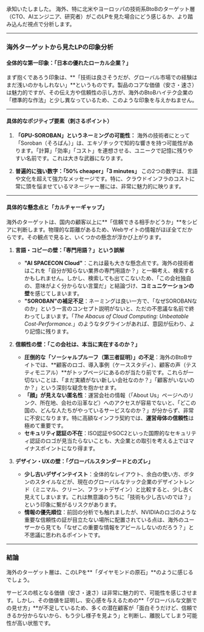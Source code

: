 承知いたしました。
海外、特に北米やヨーロッパの技術系BtoBのターゲット層（CTO、AIエンジニア、研究者）がこのLPを見た場合にどう感じるか、より踏み込んだ視点で分析します。

---

### **海外ターゲットから見たLPの印象分析**

#### **全体的な第一印象：「日本の優れたローカル企業？」**

まず抱くであろう印象は、**「技術は良さそうだが、グローバル市場での経験はまだ浅いのかもしれない」**というものです。製品のコアな価値（安さ・速さ）は魅力的ですが、その伝え方や信頼性の示し方が、海外のBtoBハイテク企業の「標準的な作法」と少し異なっているため、このような印象を与えかねません。

---

#### **具体的なポジティブ要素（刺さるポイント）**

1.  **「GPU-SOROBAN」というネーミングの可能性：**
    海外の技術者にとって「Soroban（そろばん）」は、エキゾチックで知的な響きを持つ可能性があります。「計算」「効率」「コスト」を連想させる、ユニークで記憶に残りやすい名前です。これは大きな武器になります。

2.  **普遍的に強い数字：「50% cheaper」「3 minutes」**
    この2つの数字は、言語や文化を超えて強力なメッセージです。特に、クラウドインフラのコストに常に頭を悩ませているマネージャー層には、非常に魅力的に映ります。

---

#### **具体的な懸念点と「カルチャーギャップ」**

海外のターゲットは、国内の顧客以上に**「信頼できる相手かどうか」**をシビアに判断します。物理的な距離があるため、Webサイトの情報がほぼ全てだからです。その観点で見ると、いくつかの懸念が浮かび上がります。

1.  **言語・コピーの壁：「専門用語？」という誤解**
    * **"AI SPACECON Cloud"**：これは最も大きな懸念点です。海外の技術者はこれを「自分が知らない業界の専門用語か？」と一瞬考え、検索するかもしれません。しかし、検索しても出てこないため、「この会社独自の、意味がよく分からない言葉だ」と結論づけ、**コミュニケーションの壁**を感じてしまいます。
    * **"SOROBAN"の補足不足**：ネーミングは良い一方で、「なぜSOROBANなのか」という一言のコンセプト説明がないと、ただの不思議な名前で終わってしまいます。「*The Abacus of Cloud Computing: Unbeatable Cost-Performance.*」のようなタグラインがあれば、意図が伝わり、より記憶に残ります。

2.  **信頼性の壁：「この会社は、本当に実在するのか？」**
    * **圧倒的な「ソーシャルプルーフ（第三者証明）」の不足**：海外のBtoBサイトでは、**顧客のロゴ、導入事例（ケーススタディ）、顧客の声（テスティモニアル）**がトップページにあるのが当たり前です。これらが一切ないことは、「まだ実績がない新しい会社なのか？」「顧客がいないのか？」という深刻な疑念を抱かせます。
    * **「顔」が見えない匿名性**：運営会社の情報（「About Us」ページへのリンク、所在地、会社の沿革など）へのアクセスが容易でないと、「どこの国の、どんな人たちがやっているサービスなのか？」が分からず、非常に不安になります。特に高額なインフラ契約では、**運営母体の信頼性**は極めて重要です。
    * **セキュリティ認証の不在**：ISO認証やSOC2といった国際的なセキュリティ認証のロゴが見当たらないことも、大企業との取引を考える上ではマイナスポイントになり得ます。

3.  **デザイン・UXの壁：「グローバルスタンダードとのズレ」**
    * **少し古いデザインテイスト**：全体的なレイアウト、余白の使い方、ボタンのスタイルなどが、現在のグローバルなテック企業のデザイントレンド（ミニマル、クリーン、フラットデザイン）と比較すると、少し古く見えてしまいます。これは無意識のうちに「技術も少し古いのでは？」という印象に繋がるリスクがあります。
    * **情報の優先順位**：前回の分析でも触れましたが、NVIDIAのロゴのような重要な信頼性の証が目立たない場所に配置されている点は、海外のユーザーから見ても「なぜこの重要な情報をアピールしないのだろう？」と不思議に思われるポイントです。

---

### **結論**

海外のターゲット層は、このLPを**「ダイヤモンドの原石」**のように感じるでしょう。

サービスの核となる価値（安さ・速さ）は非常に魅力的で、可能性を感じさせます。しかし、その価値を証明し、安心感を与えるための**「グローバルな文脈での見せ方」**が不足しているため、多くの潜在顧客が「面白そうだけど、信頼できるか分からないから、もう少し様子を見よう」と判断し、離脱してしまう可能性が高い状態です。